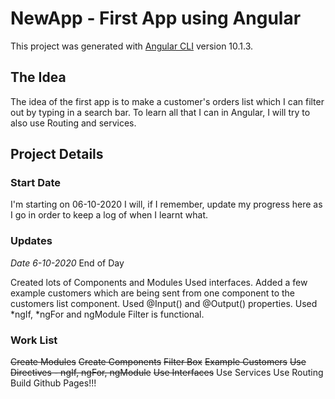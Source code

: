 # NewApp - First App using Angular

This project was generated with [Angular CLI](https://github.com/angular/angular-cli) version 10.1.3.

## The Idea

The idea of the first app is to make a customer's orders list which I can filter out by typing in a search bar.
To learn all that I can in Angular, I will try to also use Routing and services.

## Project Details

### Start Date
I'm starting on 06-10-2020
I will, if I remember, update my progress here as I go in order to keep a log of when I learnt what.

### Updates

<em>Date 6-10-2020</em>
End of Day

Created lots of Components and Modules
Used interfaces.
Added a few example customers which are being sent from one component to the customers list component.
Used @Input() and @Output() properties.
Used *ngIf, *ngFor and ngModule
Filter is functional.

### Work List
~~Create Modules~~
~~Create Components~~
~~Filter Box~~
~~Example Customers~~
~~Use Directives - ngIf, ngFor, ngModule~~
~~Use Interfaces~~
Use Services
Use Routing
Build
Github Pages!!!